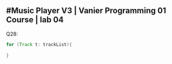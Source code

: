 #Music Player V3 | Vanier Programming 01 Course | lab 04
---

Q28:
``` java
for (Track t: trackList){
    
}
```